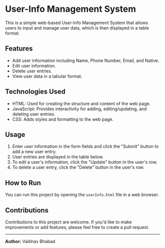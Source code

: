 # User-Info Management System

This is a simple web-based User-Info Management System that allows users to input and manage user data, which is then displayed in a table format.

## Features

- Add user information including Name, Phone Number, Email, and Native.
- Edit user information.
- Delete user entries.
- View user data in a tabular format.

## Technologies Used

- HTML: Used for creating the structure and content of the web page.
- JavaScript: Provides interactivity for adding, editing/updating, and deleting user entries.
- CSS: Adds styles and formatting to the web page.

## Usage

1. Enter user information in the form fields and click the "Submit" button to add a new user entry.
2. User entries are displayed in the table below.
3. To edit a user's information, click the "Update" button in the user's row.
4. To delete a user entry, click the "Delete" button in the user's row.

## How to Run

You can run this project by opening the `userInfo.html` file in a web browser.

## Contributions

Contributions to this project are welcome. If you'd like to make improvements or add features, please feel free to create a pull request.


---

**Author:** Vaibhav Bhabad
